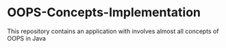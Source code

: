 # OOPS-Concepts-Implementation
This repository contains an application with involves almost all concepts of OOPS in Java
